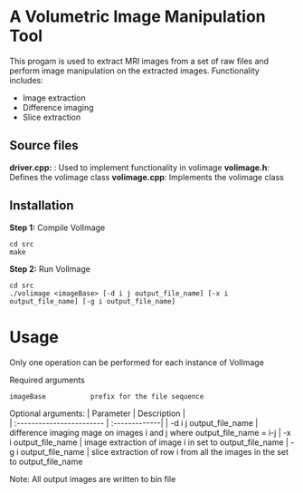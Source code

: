 # A Volumetric Image Manipulation Tool
This progam is used to extract MRI images from a set of raw files and perform image manipulation on the extracted images.
Functionality includes:
- Image extraction
- Difference imaging
- Slice extraction

## Source files
**driver.cpp:** : Used to implement functionality in volimage
**volimage.h**: Defines the volimage class
**volimage.cpp**: Implements the volimage class

## Installation
**Step 1:** Compile VolImage
```
cd src
make
```

**Step 2:** Run VolImage
```
cd src
./volimage <imageBase> [-d i j output_file_name] [-x i output_file_name] [-g i output_file_name]
```

# Usage
Only one operation can be performed for each instance of VolImage

Required arguments 
```
imageBase           prefix for the file sequence
```

Optional arguments:
| Parameter                 | Description   |	
| :------------------------ | :-------------|
| -d i j output_file_name | difference imaging mage on images i and j where output_file_name = i-j
| -x i output_file_name | image extraction of image i in set to output_file_name
| -g i output_file_name | slice extraction of row i from all the images in the set to output_file_name

Note: All output images are written to bin file